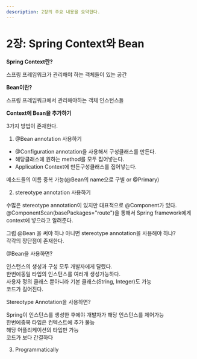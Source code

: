 ```yaml
---
description: 2장의 주요 내용을 요약한다.
---
```


# 2장: Spring Context와 Bean

**Spring Context란?**

스프링 프레임워크가 관리해야 하는 객체들이  있는 공간



**Bean이란?**

스프링 프레임워크에서 관리해야하는 객체 인스턴스들



**Context에 Bean을 추가하기**

3가지 방법이 존재한다.

1. @Bean annotation 사용하기

* @Configuration annotation을 사용해서 구성클래스를 만든다.
* 해당클래스에 원하는 method를 모두 집어넣는다.&#x20;
* Application Context에 만든구성클래스를 집어넣는다.&#x20;

메소드들의 이름 중복 가능(@Bean의 name으로 구별 or @Primary)

2. stereotype annotation 사용하기

수많은 stereotype annotation이 있지만 대표적으로 @Component가 있다.\
@ComponentScan(basePackages="route")을 통해서 Spring framework에게 context에 넣으라고 알려준다.

그럼 @Bean 을 써야 하냐 아니면 stereotype annotation을 사용해야 하냐?\
각각의 장단점이 존재한다.

@Bean을 사용하면?

인스턴스의 생성과 구성 모두 개발자에게 달렸다.\
한번에동일 타입의 인스턴스를 여러개 생성가능하다.\
사용자 정의 클래스 뿐아니라 기본 클래스(String, Integer)도 가능\
코드가 길어진다.

Stereotype Annotation을 사용하면?

Spring이 인스턴스를 생성한 후에야 개발자가 해당 인스턴스를 제어가능\
한번에중복 타입은 컨텍스트에 추가 불능 \
해당 어플리케이션의 타입만 가능\
코드가 보다 간결하다

3. Programmatically

